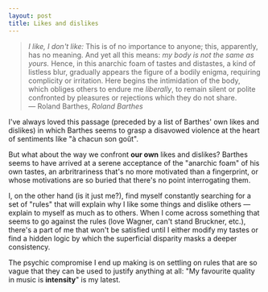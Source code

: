```yaml
---
layout: post
title: Likes and dislikes
---
```

> *I like, I don't like:* This is of no importance to anyone; this, apparently, has no meaning. And yet all this means: *my body is not the same as yours.* Hence, in this anarchic foam of tastes and distastes, a kind of listless blur, gradually appears the figure of a bodily enigma, requiring complicity or irritation. Here begins the intimidation of the body, which obliges others to endure me *liberally*, to remain silent or polite confronted by pleasures or rejections which they do not share.  
— Roland Barthes, *Roland Barthes*

I've always loved this passage (preceded by a list of Barthes' own likes and dislikes) in which Barthes seems to grasp a disavowed violence at the heart of sentiments like "à chacun son goût".

But what about the way we confront **our own** likes and dislikes? Barthes seems to have arrived at a serene acceptance of the "anarchic foam" of his own tastes, an arbritrariness that's no more motivated than a fingerprint, or whose motivations are so buried that there's no point interrogating them.

I, on the other hand (is it just me?), find myself constantly searching for a set of "rules" that will explain why I like some things and dislike others — explain to myself as much as to others. When I come across something that seems to go against the rules (love Wagner, can't stand Bruckner, etc.), there's a part of me that won't be satisfied until I either modify my tastes or find a hidden logic by which the superficial disparity masks a deeper consistency.

The psychic compromise I end up making is on settling on rules that are so vague that they can be used to justify anything at all: "My favourite quality in music is **intensity**" is my latest.